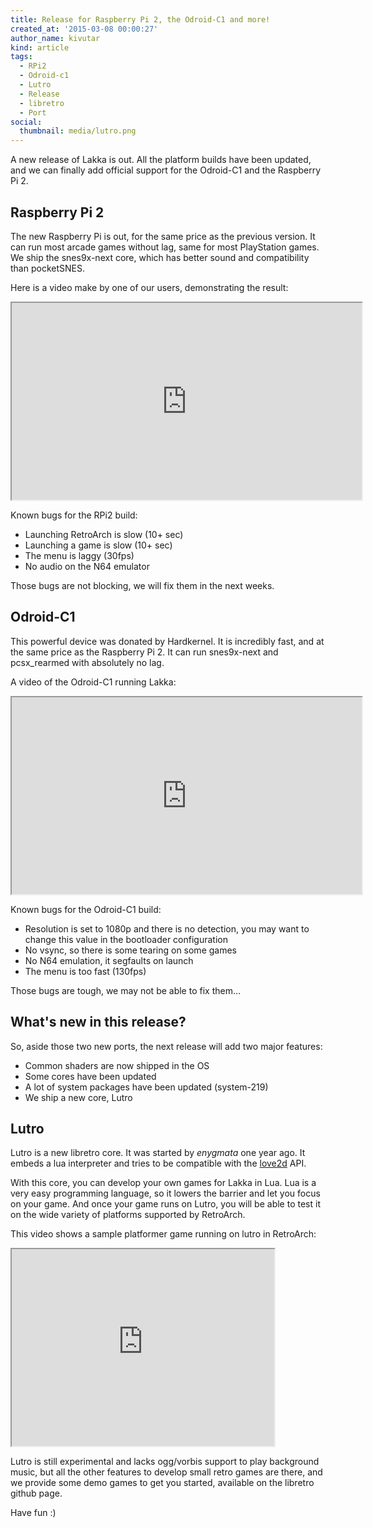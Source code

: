 ```yaml
---
title: Release for Raspberry Pi 2, the Odroid-C1 and more!
created_at: '2015-03-08 00:00:27'
author_name: kivutar
kind: article
tags:
  - RPi2
  - Odroid-c1
  - Lutro
  - Release
  - libretro
  - Port
social:
  thumbnail: media/lutro.png
---
```


A new release of Lakka is out. All the platform builds have been updated, and we can finally add official support for the Odroid-C1 and the Raspberry Pi 2.

## Raspberry Pi 2

The new Raspberry Pi is out, for the same price as the previous version. It can run most arcade games without lag, same for most PlayStation games.
We ship the snes9x-next core, which has better sound and compatibility than pocketSNES.

Here is a video make by one of our users, demonstrating the result:

<iframe width="560" height="315" src="https://www.youtube.com/embed/R8FuEXmL34s" allowfullscreen></iframe>

Known bugs for the RPi2 build:

 * Launching RetroArch is slow (10+ sec)
 * Launching a game is slow (10+ sec)
 * The menu is laggy (30fps)
 * No audio on the N64 emulator

Those bugs are not blocking, we will fix them in the next weeks.

## Odroid-C1

This powerful device was donated by Hardkernel. It is incredibly fast, and at the same price as the Raspberry Pi 2. It can run snes9x-next and pcsx_rearmed with absolutely no lag.

A video of the Odroid-C1 running Lakka:

<iframe width="560" height="315" src="https://www.youtube.com/embed/ZFWbEIA7w8Q" allowfullscreen></iframe>

Known bugs for the Odroid-C1 build:

 * Resolution is set to 1080p and there is no detection, you may want to change this value in the bootloader configuration
 * No vsync, so there is some tearing on some games
 * No N64 emulation, it segfaults on launch
 * The menu is too fast (130fps)

Those bugs are tough, we may not be able to fix them… 

## What's new in this release?

So, aside those two new ports, the next release will add two major features:

 * Common shaders are now shipped in the OS
 * Some cores have been updated
 * A lot of system packages have been updated (system-219)
 * We ship a new core, Lutro

## Lutro

Lutro is a new libretro core. It was started by *enygmata* one year ago. It embeds a lua interpreter and tries to be compatible with the [love2d](https://love2d.org/) API.

With this core, you can develop your own games for Lakka in Lua. Lua is a very easy programming language, so it lowers the barrier and let you focus on your game. And once your game runs on Lutro, you will be able to test it on the wide variety of platforms supported by RetroArch.

This video shows a sample platformer game running on lutro in RetroArch:

<iframe width="420" height="315" src="https://www.youtube.com/embed/n6eLX_GPXGg" allowfullscreen></iframe>

Lutro is still experimental and lacks ogg/vorbis support to play background music, but all the other features to develop small retro games are there, and we provide some demo games to get you started, available on the libretro github page.

Have fun :)

